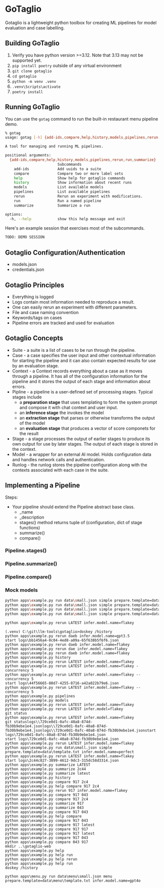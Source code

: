 # GoTaglio

Gotaglio is a lightweight python toolbox for creating ML pipelines for model evaluation and case labelling.

## Building GoTaglio

1. Verify you have python version >=3.12. Note that 3.13 may not be supported yet.
1. `pip install poetry` outside of any virtual environment
1. `git clone gotaglio`
1. `cd gotaglio`
1. `python -m venv .venv`
1. `.venv\Scripts\activate`
1. `poetry install`

## Running GoTaglio

You can use the `gotag` command to run the built-in restaurant menu pipeline demo.

~~~sh
% gotag
usage: gotag [-h] {add-ids,compare,help,history,models,pipelines,rerun,run,summarize} ...

A tool for managing and running ML pipelines.

positional arguments:
  {add-ids,compare,help,history,models,pipelines,rerun,run,summarize}
                        Subcommands
    add-ids             Add uuids to a suite
    compare             Compare two or more label sets
    help                Show help for gotaglio commands
    history             Show information about recent runs
    models              List available models
    pipelines           List available pipelines
    rerun               Rerun an experiment with modifications.
    run                 Run a named pipeline
    summarize           Summarize a run

options:
  -h, --help            show this help message and exit
~~~

Here's an example session that exercises most of the subcommands.

~~~sh
TODO: DEMO SESSION
~~~

## Gotaglio Configuration/Authentication

* models.json
* credentials.json

## Gotaglio Principles

* Everything is logged
* Logs contain most information needed to reproduce a result.
* One can easily rerun an experiment with different parameters.
* File and case naming convention
* Keywords/tags on cases
* Pipeline errors are tracked and used for evaluation

## Gotaglio Concepts

* Suite - a suite is a list of cases to be run through the pipeline.
* Case - a case specifies the user input and other contextual information for starting the pipeline and it can also contain expected results for use by an evaluation stage.
* Context - a Context records everything about a case as it moves through a pipeline. It has all of the configuration information for the pipeline and it stores the output of each stage and information about errors.
* Pipline - a pipeline is a user-defined set of processing stages. Typical stages include
  * a **preparation stage** that uses templating to form the system prompt and compose it with chat context and user input.
  * an **inference stage** the invokes the model
  * an **extraction stage** that parses or otherwise transforms the output of the model
  * an **evaluation stage** that produces a vector of score componets for the result
* Stage - a stage processes the output of earlier stages to produce its own output for use by later stages. The output of each stage is stored in the context.
* Model - a wrapper for an external AI model. Holds configuration data and handles network calls and authentication.
* Runlog - the runlog stores the pipeline configuration along with the contexts associated with each case in the suite.

## Implementing a Pipeline

Steps:

* Your pipeline should extend the Pipeline abstract base class.
  * _name
  * _description
  * stages() method returns tuple of (configuration, dict of stage functions)
  * summarize()
  * compare()

### Pipeline.stages()

### Pipeline.summarize()

### Pipeline.compare()

### Mock models

~~~sh
python apps\example.py run data\small.json simple prepare.template=data\template.txt infer.model.name=flakey
python apps\example.py run data\small.json simple prepare.template=data\template.txt infer.model.name=perfect
python apps\example.py run data\small.json simple prepare.template=data\template.txt infer.model.name=gpt3.5
python apps\example.py run data\small.json simple prepare.template=data\template.txt infer.model.name=phi3

python apps\example.py rerun LATEST infer.model.name=flakey
~~~


~~~
(.venv) C:\git\llm-tools\gotaglio>doskey /history
python apps\example.py rerun daeb infer.model.name=gpt3.5
start logs\bb1456a4-0c04-4ed8-a09a-65f638b5f6f6.json
python apps\example.py rerun daeb infer.model.name=flakey
python apps\example.py rerun dae infer.model.name=flakey
python apps\example.py rerun daeb infer.model.name=flakey
python apps\example.py history
python apps\example.py rerun LATEST infer.model.name=flakey
python apps\example.py rerun LATEST infer.model.name=flakey -concurrency 5      
python apps\example.py rerun LATEST infer.model.name=flakey --concurrency 5     
start logs\44f56665-80d7-4255-8716-a42a022b79e6.json
python apps\example.py rerun LATEST infer.model.name=flakey --concurrency 5     
python apps\example.py pipelines        
python apps\example.py models
python apps\example.py rerun LATEST infer.model.name=flakey
python apps\example.py rerun LATEST infer.model=flakey
git status
python apps\example.py rerun LATEST infer.model.name=flakey
git statuslogs\\729ce0d1-0afc-40a8-874d-fb30b9ebe1e4.jsonlogs\\729ce0d1-0afc-40a8-874d-fb30b9ebe1e4.jsonlogs\\729ce0d1-0afc-40a8-874d-fb30b9ebe1e4.jsonstart logs\729ce0d1-0afc-40a8-874d-fb30b9ebe1e4.json
start logs\729ce0d1-0afc-40a8-874d-fb30b9ebe1e4.json
python apps\example.py rerun LATEST infer.model.name=flakey
python apps\example.py run data\small.json simple prepare.template=data\template.txt infer.model.name=perfect
python apps\example.py rerun LATEST infer.model.name=flakey
start logs\2c44c827-3899-4612-9dc3-315dc58d3314.json
python apps\example.py summarize LATEST 
python apps\example.py summarize 2c44   
python apps\example.py summarize latest 
python apps\example.py history
python apps\example.py compare 917 2c4  
python apps\example.py help compare 917 2c4
python apps\example.py rerun 917 infer.model.name=flakey
python apps\example.py compare 917 043  
python apps\example.py compare 917 2c4  
python apps\example.py summarize 917    
python apps\example.py summarize 043    
python apps\example.py compare 917 043  
python apps\example.py help compare     
python apps\example.py compare 917 043
python apps\example.py compare 917 latest
python apps\example.py compare 917 917
python apps\example.py compare 917 latest
python apps\example.py compare 917 043
python apps\example.py compare 043 917
mkdir ..\gotaglio-web
python apps\example.py help
python apps\example.py help run
python apps\example.py help rerun
python apps\example.py help run
doskey /history

python apps\menu.py run data\menu\small.json menu prepare.template=data\menu\template.txt infer.model.name=gpt4o

~~~

